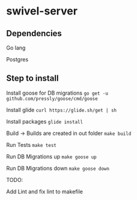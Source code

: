 # swivel-server

## Dependencies
Go lang

Postgres


## Step to install

Install goose for DB migrations
``go get -u github.com/pressly/goose/cmd/goose``

Install glide
``curl https://glide.sh/get | sh``

Install packages
`` glide install ``

Build -> Builds are created in out folder
``make build``

Run Tests
``make test ``

Run DB Migrations up
``make goose up``

Run DB Migrations down
``make goose down``

TODO:

Add Lint and fix lint to makefile